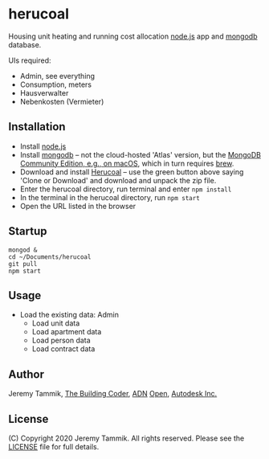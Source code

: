 # herucoal

Housing unit heating and running cost allocation
[node.js](https://nodejs.org) app
and [mongodb](https://www.mongodb.com) database.

UIs required:

- Admin, see everything
- Consumption, meters
- Hausverwalter
- Nebenkosten (Vermieter)

## Installation

- Install [node.js](https://nodejs.org)
- Install [mongodb](https://www.mongodb.com)
  &ndash; not the cloud-hosted 'Atlas' version, but the [MongoDB Community Edition, e.g., on macOS](https://docs.mongodb.com/manual/tutorial/install-mongodb-on-os-x),
  which in turn requires [brew](https://brew.sh/#install).
- Download and install [Herucoal](https://github.com/jeremytammik/herucoal) &ndash; use the green button above saying 'Clone or Download' and download and unpack the zip file.
- Enter the herucoal directory, run terminal and enter `npm install`
- In the terminal in the herucoal directory, run `npm start`
- Open the URL listed in the browser

## Startup

```
mongod &
cd ~/Documents/herucoal
git pull
npm start
```

## Usage

- Load the existing data: Admin
    - Load unit data
    - Load apartment data
    - Load person data
    - Load contract data



## Author

Jeremy Tammik, [The Building Coder](http://thebuildingcoder.typepad.com), [ADN](http://www.autodesk.com/adn) [Open](http://www.autodesk.com/adnopen), [Autodesk Inc.](http://www.autodesk.com)

## License

(C) Copyright 2020 Jeremy Tammik. All rights reserved.
Please see the [LICENSE](LICENSE) file for full details.

